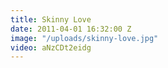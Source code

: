 ```yaml
---
title: Skinny Love
date: 2011-04-01 16:32:00 Z
image: "/uploads/skinny-love.jpg"
video: aNzCDt2eidg
---
```


